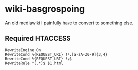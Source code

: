 # wiki-basgrospoing
An old mediawiki I painfully have to convert to something else.

## Required HTACCESS

```
RewriteEngine On
RewriteCond %{REQUEST_URI} !\.[a-zA-Z0-9]{3,4}
RewriteCond %{REQUEST_URI} !/$
RewriteRule ^(.*)$ $1.html
```